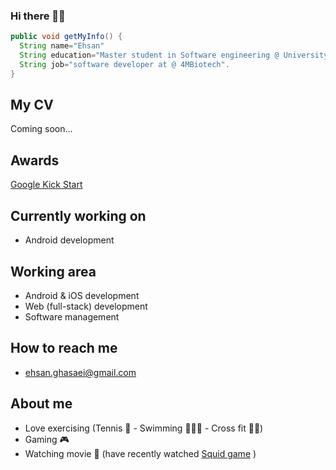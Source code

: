 ### Hi there 👋🏻


```java
public void getMyInfo() {
  String name="Ehsan"
  String education="Master student in Software engineering @ University of Victoria"
  String job="software developer at @ 4MBiotech".
}
```

## My CV
Coming soon...

## Awards
[Google Kick Start](https://drive.google.com/drive/folders/1-WDfTrKdeS5txlgpGLZ69qo_k5MYqWEG?usp=sharing)

## Currently working on
- Android development

## Working area
- Android & iOS development
- Web (full-stack) development
- Software management 

## How to reach me
- ehsan.ghasaei@gmail.com


## About me
- Love exercising (Tennis 🎾 - Swimming 🏊🏻‍♂️ - Cross fit 🏋🏻)
- Gaming 🎮
- Watching movie 🍿 (have recently watched [Squid game](https://www.netflix.com/ca/title/81040344) )
